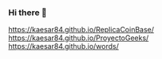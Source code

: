 ### Hi there 👋 

<!--
**kaesar84/kaesar84** is a ✨ _special_ ✨ repository because its `README.md` (this file) appears on your GitHub profile.

Here are some ideas to get you started:

- 🔭 I’m currently working on ...
- 🌱 I’m currently learning ...
- 👯 I’m looking to collaborate on ...
- 🤔 I’m looking for help with ...
- 💬 Ask me about ...
- 📫 How to reach me: ...
- 😄 Pronouns: ...
- ⚡ Fun fact: ...
-->

https://kaesar84.github.io/ReplicaCoinBase/ <br>
https://kaesar84.github.io/ProyectoGeeks/ <br>
https://kaesar84.github.io/words/
